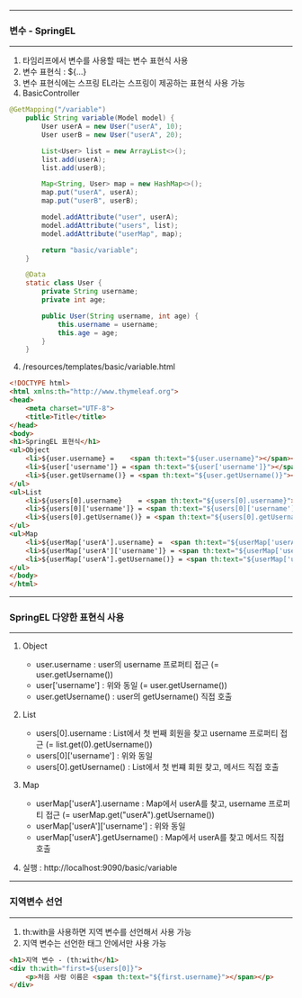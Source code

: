 -----
### 변수 - SpringEL
-----
1. 타임리프에서 변수를 사용할 때는 변수 표현식 사용
2. 변수 표현식 : ${...}
3. 변수 표현식에는 스프링 EL라는 스프링이 제공하는 표현식 사용 가능
4. BasicController
```java
@GetMapping("/variable")
    public String variable(Model model) {
        User userA = new User("userA", 10);
        User userB = new User("userA", 20);

        List<User> list = new ArrayList<>();
        list.add(userA);
        list.add(userB);

        Map<String, User> map = new HashMap<>();
        map.put("userA", userA);
        map.put("userB", userB);

        model.addAttribute("user", userA);
        model.addAttribute("users", list);
        model.addAttribute("userMap", map);

        return "basic/variable";
    }

    @Data
    static class User {
        private String username;
        private int age;

        public User(String username, int age) {
            this.username = username;
            this.age = age;
        }
    }
```

4. /resources/templates/basic/variable.html
```html
<!DOCTYPE html>
<html xmlns:th="http://www.thymeleaf.org">
<head>
    <meta charset="UTF-8">
    <title>Title</title>
</head>
<body>
<h1>SpringEL 표현식</h1>
<ul>Object
    <li>${user.username} =    <span th:text="${user.username}"></span></li>
    <li>${user['username']} = <span th:text="${user['username']}"></span></li>
    <li>${user.getUsername()} = <span th:text="${user.getUsername()}"></span></li>
</ul>
<ul>List
    <li>${users[0].username}    = <span th:text="${users[0].username}"></span></li>
    <li>${users[0]['username']} = <span th:text="${users[0]['username']}"></span></li>
    <li>${users[0].getUsername()} = <span th:text="${users[0].getUsername()}"></span></li>
</ul>
<ul>Map
    <li>${userMap['userA'].username} =  <span th:text="${userMap['userA'].username}"></span></li>
    <li>${userMap['userA']['username']} = <span th:text="${userMap['userA']['username']}"></span></li>
    <li>${userMap['userA'].getUsername()} = <span th:text="${userMap['userA'].getUsername()}"></span></li>
</ul>
</body>
</html>
```

-----
### SpringEL 다양한 표현식 사용
-----
1. Object
   - user.username : user의 username 프로퍼티 접근 (= user.getUsername())
   - user['username'] : 위와 동일 (= user.getUsername())
   - user.getUsername() : user의 getUsername() 직접 호출

2. List
   - users[0].username : List에서 첫 번째 회원을 찾고 username 프로퍼티 접근 (= list.get(0).getUsername())
   - users[0]['username'] : 위와 동일
   - users[0].getUsername() : List에서 첫 번쨰 회원 찾고, 메서드 직접 호출

3. Map
   - userMap['userA'].username : Map에서 userA를 찾고, username 프로퍼티 접근 (= userMap.get("userA").getUsername())
   - userMap['userA']['username'] : 위와 동일
   - userMap['userA'].getUsername() : Map에서 userA를 찾고 메서드 직접 호출

4. 실행 : http://localhost:9090/basic/variable

-----
### 지역변수 선언
------
1. th:with을 사용하면 지역 변수를 선언해서 사용 가능
2. 지역 변수는 선언한 태그 안에서만 사용 가능
```html
<h1>지역 변수 - (th:with</h1>
<div th:with="first=${users[0]}">
    <p>처음 사람 이름은 <span th:text="${first.username}"></span></p>
</div>
```
